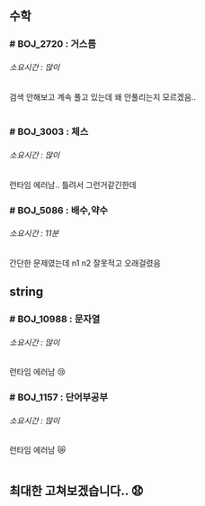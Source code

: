 ## 수학
### # BOJ_2720 : 거스름
###### 소요시간 : 많이
검색 안해보고 계속 풀고 있는데 왜 안풀리는지 모르겠음..  
    <br />
    
### # BOJ_3003 : 체스
###### 소요시간 : 많이
런타임 에러남.. 틀려서 그런거같긴한데
    <br />
    
### # BOJ_5086 : 배수,약수
###### 소요시간 : 11분
간단한 문제였는데 n1 n2 잘못적고 오래걸렸음
    <br />
    
## string
### # BOJ_10988 : 문자열 
###### 소요시간 : 많이
런타임 에러남 😢
    <br />
    
### # BOJ_1157 : 단어부공부
###### 소요시간 : 많이 
런타임 에러남 😿  
    <br />
    
    

## 최대한 고쳐보겠습니다.. 😧
